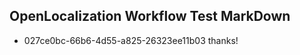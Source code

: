 ## OpenLocalization Workflow Test MarkDown
* 027ce0bc-66b6-4d55-a825-26323ee11b03 thanks!

<!--HONumber=Jul16_HO4-->


